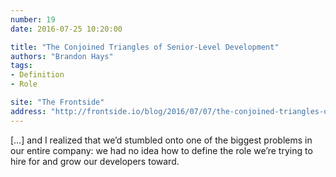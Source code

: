 ```yaml
---
number: 19
date: 2016-07-25 10:20:00

title: "The Conjoined Triangles of Senior-Level Development"
authors: "Brandon Hays"
tags:
- Definition
- Role

site: "The Frontside"
address: "http://frontside.io/blog/2016/07/07/the-conjoined-triangles-of-senior-level-development.html"
---
```


[…] and I realized that we’d stumbled onto one of the biggest problems in our entire company: we had no idea how to define the role we’re trying to hire for and grow our developers toward.
